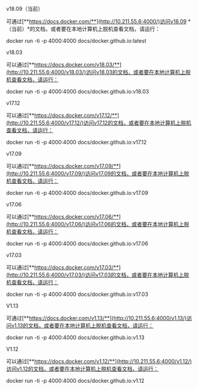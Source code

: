 v18.09（当前）

可通过[**https://docs.docker.com/**](http://10.211.55.6:4000/)访问v18.09 *（当前）*的文档，或者要在本地计算机上脱机查看文档，请运行：

docker run -ti -p 4000:4000 docs/docker.github.io:latest

v18.03

可以通过[**https://docs.docker.com/v18.03/**](http://10.211.55.6:4000/v18.03/)访问v18.03的文档，或者要在本地计算机上脱机查看文档，请运行：

docker run -ti -p 4000:4000 docs/docker.github.io:v18.03

v17.12

可以通过[**https://docs.docker.com/v17.12/**](http://10.211.55.6:4000/v17.12/)访问v17.12的文档，或者要在本地计算机上脱机查看文档，请运行：

docker run -ti -p 4000:4000 docs/docker.github.io:v17.12

v17.09

可以通过[**https://docs.docker.com/v17.09/**](http://10.211.55.6:4000/v17.09/)访问v17.09的文档，或者要在本地计算机上脱机查看文档，请运行：

docker run -ti -p 4000:4000 docs/docker.github.io:v17.09

v17.06

可以通过[**https://docs.docker.com/v17.06/**](http://10.211.55.6:4000/v17.06/)访问v17.06的文档，或者要在本地计算机上脱机查看文档，请运行：

docker run -ti -p 4000:4000 docs/docker.github.io:v17.06

v17.03

可以通过[**https://docs.docker.com/v17.03/**](http://10.211.55.6:4000/v17.03/)访问v17.03的文档，或者要在本地计算机上脱机查看文档，请运行：

docker run -ti -p 4000:4000 docs/docker.github.io:v17.03

V1.13

可通过[**https://docs.docker.com/v1.13/**](http://10.211.55.6:4000/v1.13/)访问v1.13的文档，或者要在本地计算机上脱机查看文档，请运行：

docker run -ti -p 4000:4000 docs/docker.github.io:v1.13

V1.12

可以通过[**https://docs.docker.com/v1.12/**](http://10.211.55.6:4000/v1.12/)访问v1.12的文档，或者要在本地计算机上脱机查看文档，请运行：

docker run -ti -p 4000:4000 docs/docker.github.io:v1.12